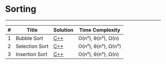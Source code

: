 #  Sorting

---

| #   | Title                     | Solution                                  | Time Complexity        |
|-----|---------------------------|-------------------------------------------| ---------------------- |
| 1   | Bubble Sort               | [C++](./BubbleSort.cpp)                   | O(n²), θ(n²), Ω(n)     |
| 2   | Selection Sort            | [C++](./SelectionSort.cpp)                | O(n²), θ(n²), Ω(n²)    |
| 3   | Insertion Sort            | [C++](./InsertionSort.cpp)                | O(n²), θ(n²), Ω(n)     |
